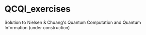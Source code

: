 # QCQI_exercises
Solution to Nielsen &amp; Chuang's Quantum Computation and Quantum Information (under construction)
